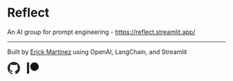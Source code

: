 
<!-- ![image](https://raw.githubusercontent.com/erickfm/Reflect/main/images/Reflect.png) -->
# Reflect

An AI group for prompt engineering - https://reflect.streamlit.app/

---

Built by [Erick Martinez](https://github.com/erickfm) using OpenAI, LangChain, and Streamlit


<div><a href="https://github.com/erickfm/Reflect"><img src="https://raw.githubusercontent.com/erickfm/Reflect/main/images/github-mark.png" style="padding-right: 10px;" width="6%" height="6%"></a> 
    <a href="https://www.patreon.com/ErickFMartinez"><img src="https://raw.githubusercontent.com/erickfm/Reflect/main/images/Digital-Patreon-Logo_Black.png" style="padding-right: 10px;" width="6%" height="6%"></a></div>

